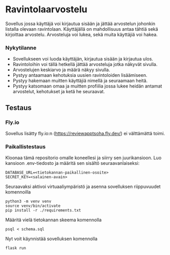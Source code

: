 # Ravintolaarvostelu
Sovellus jossa käyttäjä voi kirjautua sisään ja jättää arvostelun johonkin listalla olevaan ravintolaan. Käyttäjällä on mahdollisuus antaa tähtiä sekä kirjoittaa arvostelu. Arvosteluja voi lukea, sekä muita käyttäjiä voi hakea.
### Nykytilanne
- Sovellukseen voi luoda käyttäjän, kirjautua sisään ja kirjautua ulos.
- Ravintoloihin voi tällä hetkellä jättää arvosteluja jotka näkyvät sivulla.
- Arvostelujen keskiarvo ja määrä näkyy sivulla.
- Pystyy antaamaan kehotuksia uusien ravintoloiden lisäämiseen.
- Pystyy hakemaan muitten käyttäjiä nimellä ja seuraamaan heitä.
- Pystyy katsomaan omaa ja muitten profiilia jossa lukee heidän antamat arvostelut, kehotukset ja ketä he seuraavat.

## Testaus
### Fly.io
Sovellus lisätty fly.io:n (https://reviewapptsoha.fly.dev/) ei välttämättä toimi.
### Paikallistestaus
Kloonaa tämä repositorio omalle koneellesi ja siirry sen juurikansioon. Luo kansioon .env-tiedosto ja määritä sen sisältö seuraavanlaiseksi:
```
DATABASE_URL=<tietokannan-paikallinen-osoite>
SECRET_KEY=<salainen-avain>
```
Seuraavaksi aktivoi virtuaaliympäristö ja asenna sovelluksen riippuvuudet komennoilla
```
python3 -m venv venv
source venv/bin/activate
pip install -r ./requirements.txt
```
Määritä vielä tietokannan skeema komennolla
```
psql < schema.sql
```
Nyt voit käynnistää sovelluksen komennolla
```
flask run
```
